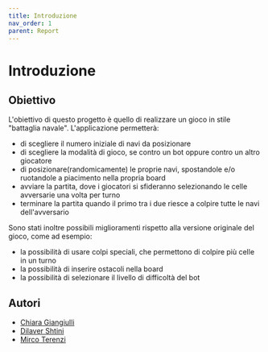 ```yaml
---
title: Introduzione
nav_order: 1
parent: Report
---
```


# Introduzione

## Obiettivo
L'obiettivo di questo progetto è quello di realizzare un gioco in stile "battaglia navale". L'applicazione permetterà:
- di scegliere il numero iniziale di navi da posizionare
- di scegliere la modalità di gioco, se contro un bot oppure contro un altro giocatore
- di posizionare(randomicamente) le proprie navi, spostandole e/o ruotandole a piacimento nella propria board
- avviare la partita, dove i giocatori si sfideranno selezionando le celle avversarie una volta per turno
- terminare la partita quando il primo tra i due riesce a colpire tutte le navi dell'avversario

Sono stati inoltre possibili miglioramenti rispetto alla versione originale del gioco, come ad esempio:
- la possibilità di usare colpi speciali, che permettono di colpire più celle in un turno
- la possibilità di inserire ostacoli nella board
- la possibilità di selezionare il livello di difficoltà del bot


## Autori

- [Chiara Giangiulli](https://github.com/ChiaraGiangiulli)
- [Dilaver Shtini](https://github.com/DilaverShtini)
- [Mirco Terenzi](https://github.com/mircoterenzi)
